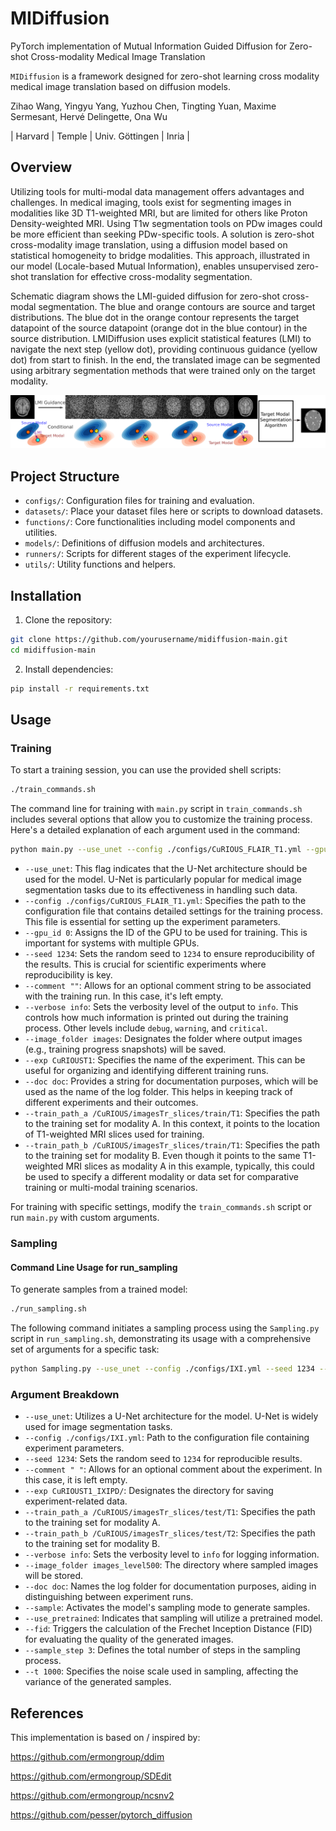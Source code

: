 
# MIDiffusion
PyTorch implementation of Mutual Information Guided Diffusion for Zero-shot Cross-modality Medical Image Translation

`MIDiffusion` is a framework designed for zero-shot learning cross modality medical image translation based on diffusion models.

Zihao Wang, Yingyu Yang, Yuzhou Chen, Tingting Yuan, Maxime Sermesant, Hervé Delingette, Ona Wu

| Harvard | Temple | Univ. Göttingen | Inria |

## Overview
Utilizing tools for multi-modal data management offers advantages and challenges. In medical imaging, tools exist for segmenting images in modalities like 3D T1-weighted MRI, but are limited for others like Proton Density-weighted MRI. Using T1w segmentation tools on PDw images could be more efficient than seeking PDw-specific tools. A solution is zero-shot cross-modality image translation, using a diffusion model based on statistical homogeneity to bridge modalities. This approach, illustrated in our model (Locale-based Mutual Information), enables unsupervised zero-shot translation for effective cross-modality segmentation.

Schematic diagram shows the LMI-guided diffusion for zero-shot cross-modal segmentation. The blue and orange contours are source and target distributions. The blue dot in the orange contour represents the target datapoint of the source datapoint (orange dot in the blue contour) in the source distribution. LMIDiffusion uses explicit statistical features (LMI) to navigate the next step (yellow dot), providing continuous guidance (yellow dot) from start to finish. In the end, the translated image can be segmented using arbitrary segmentation methods that were trained only on the target modality.

![Caption.](./others/condition_ablation.png)

## Project Structure

- `configs/`: Configuration files for training and evaluation.
- `datasets/`: Place your dataset files here or scripts to download datasets.
- `functions/`: Core functionalities including model components and utilities.
- `models/`: Definitions of diffusion models and architectures.
- `runners/`: Scripts for different stages of the experiment lifecycle.
- `utils/`: Utility functions and helpers.


## Installation

1. Clone the repository:

```bash
git clone https://github.com/yourusername/midiffusion-main.git
cd midiffusion-main
```

2. Install dependencies:

```bash
pip install -r requirements.txt
```

## Usage

### Training

To start a training session, you can use the provided shell scripts:

```bash
./train_commands.sh
```

The command line for training with `main.py` script in `train_commands.sh` includes several options that allow you to customize the training process. Here's a detailed explanation of each argument used in the command:

```bash
python main.py --use_unet --config ./configs/CuRIOUS_FLAIR_T1.yml --gpu_id 0 --seed 1234 --comment "" --verbose info --image_folder images --exp CuRIOUST1 --doc doc --train_path_a /CuRIOUS/imagesTr_slices/train/T1 --train_path_b /CuRIOUS/imagesTr_slices/train/T1
```


- `--use_unet`: This flag indicates that the U-Net architecture should be used for the model. U-Net is particularly popular for medical image segmentation tasks due to its effectiveness in handling such data.
- `--config ./configs/CuRIOUS_FLAIR_T1.yml`: Specifies the path to the configuration file that contains detailed settings for the training process. This file is essential for setting up the experiment parameters.
- `--gpu_id 0`: Assigns the ID of the GPU to be used for training. This is important for systems with multiple GPUs.
- `--seed 1234`: Sets the random seed to `1234` to ensure reproducibility of the results. This is crucial for scientific experiments where reproducibility is key.
- `--comment ""`: Allows for an optional comment string to be associated with the training run. In this case, it's left empty.
- `--verbose info`: Sets the verbosity level of the output to `info`. This controls how much information is printed out during the training process. Other levels include `debug`, `warning`, and `critical`.
- `--image_folder images`: Designates the folder where output images (e.g., training progress snapshots) will be saved.
- `--exp CuRIOUST1`: Specifies the name of the experiment. This can be useful for organizing and identifying different training runs.
- `--doc doc`: Provides a string for documentation purposes, which will be used as the name of the log folder. This helps in keeping track of different experiments and their outcomes.
- `--train_path_a /CuRIOUS/imagesTr_slices/train/T1`: Specifies the path to the training set for modality A. In this context, it points to the location of T1-weighted MRI slices used for training.
- `--train_path_b /CuRIOUS/imagesTr_slices/train/T1`: Specifies the path to the training set for modality B. Even though it points to the same T1-weighted MRI slices as modality A in this example, typically, this could be used to specify a different modality or data set for comparative training or multi-modal training scenarios.


For training with specific settings, modify the `train_commands.sh` script or run `main.py` with custom arguments.

### Sampling
#### Command Line Usage for run_sampling
To generate samples from a trained model:

```bash
./run_sampling.sh
```

The following command initiates a sampling process using the `Sampling.py` script in `run_sampling.sh`, demonstrating its usage with a comprehensive set of arguments for a specific task:

```bash
python Sampling.py --use_unet --config ./configs/IXI.yml --seed 1234 --comment "" --exp CuRIOUST1_IXIPD/ --train_path_a /CuRIOUS/imagesTr_slices/test/T1 --train_path_b /CuRIOUS/imagesTr_slices/test/T2 --verbose info --image_folder images_level500 --doc doc --sample --use_pretrained --fid --sample_step 3 --t 1000
```

### Argument Breakdown

- `--use_unet`: Utilizes a U-Net architecture for the model. U-Net is widely used for image segmentation tasks.
- `--config ./configs/IXI.yml`: Path to the configuration file containing experiment parameters.
- `--seed 1234`: Sets the random seed to `1234` for reproducible results.
- `--comment " "`: Allows for an optional comment about the experiment. In this case, it is left empty.
- `--exp CuRIOUST1_IXIPD/`: Designates the directory for saving experiment-related data.
- `--train_path_a /CuRIOUS/imagesTr_slices/test/T1`: Specifies the path to the training set for modality A.
- `--train_path_b /CuRIOUS/imagesTr_slices/test/T2`: Specifies the path to the training set for modality B.
- `--verbose info`: Sets the verbosity level to `info` for logging information.
- `--image_folder images_level500`: The directory where sampled images will be stored.
- `--doc doc`: Names the log folder for documentation purposes, aiding in distinguishing between experiment runs.
- `--sample`: Activates the model's sampling mode to generate samples.
- `--use_pretrained`: Indicates that sampling will utilize a pretrained model.
- `--fid`: Triggers the calculation of the Frechet Inception Distance (FID) for evaluating the quality of the generated images.
- `--sample_step 3`: Defines the total number of steps in the sampling process.
- `--t 1000`: Specifies the noise scale used in sampling, affecting the variance of the generated samples.

## References

This implementation is based on / inspired by:

https://github.com/ermongroup/ddim

https://github.com/ermongroup/SDEdit

https://github.com/ermongroup/ncsnv2

https://github.com/pesser/pytorch_diffusion


